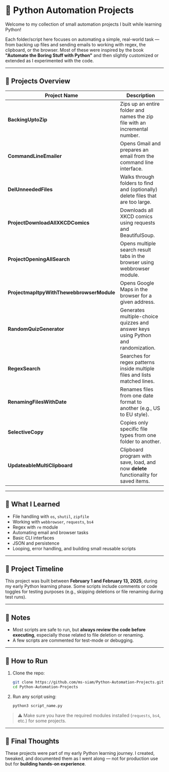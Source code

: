 # 🐍 Python Automation Projects

Welcome to my collection of small automation projects I built while learning Python!

Each folder/script here focuses on automating a simple, real-world task — from backing up files and sending emails to working with regex, the clipboard, or the browser. Most of these were inspired by the book **"Automate the Boring Stuff with Python"** and then slightly customized or extended as I experimented with the code.

---

## 📁 Projects Overview

| Project Name | Description |
|--------------|-------------|
| **BackingUptoZip** | Zips up an entire folder and names the zip file with an incremental number. |
| **CommandLineEmailer** | Opens Gmail and prepares an email from the command line interface. |
| **DelUnneededFiles** | Walks through folders to find and (optionally) delete files that are too large. |
| **ProjectDownloadAllXKCDComics** | Downloads all XKCD comics using requests and BeautifulSoup. |
| **ProjectOpeningAllSearch** | Opens multiple search result tabs in the browser using webbrowser module. |
| **ProjectmapItpyWithThewebbrowserModule** | Opens Google Maps in the browser for a given address. |
| **RandomQuizGenerator** | Generates multiple-choice quizzes and answer keys using Python and randomization. |
| **RegexSearch** | Searches for regex patterns inside multiple files and lists matched lines. |
| **RenamingFilesWithDate** | Renames files from one date format to another (e.g., US to EU style). |
| **SelectiveCopy** | Copies only specific file types from one folder to another. |
| **UpdateableMultiClipboard** | Clipboard program with save, load, and now **delete** functionality for saved items. |

---

## 🧠 What I Learned

- File handling with `os`, `shutil`, `zipfile`
- Working with `webbrowser`, `requests`, `bs4`
- Regex with `re` module
- Automating email and browser tasks
- Basic CLI interfaces
- JSON and persistence
- Looping, error handling, and building small reusable scripts

---

## 📅 Project Timeline

This project was built between **February 1 and February 13, 2025**, during my early Python learning phase. Some scripts include comments or code toggles for testing purposes (e.g., skipping deletions or file renaming during test runs).

---

## 📌 Notes

- Most scripts are safe to run, but **always review the code before executing**, especially those related to file deletion or renaming.
- A few scripts are commented for test-mode or debugging.

---

## 🔧 How to Run

1. Clone the repo:
   ```bash
   git clone https://github.com/ms-siam/Python-Automation-Projects.git
   cd Python-Automation-Projects
   ```

2. Run any script using:
   ```bash
   python3 script_name.py
   ```

> ⚠️ Make sure you have the required modules installed (`requests`, `bs4`, etc.) for some projects.

---

## 🙌 Final Thoughts

These projects were part of my early Python learning journey. I created, tweaked, and documented them as I went along — not for production use but for **building hands-on experience**.